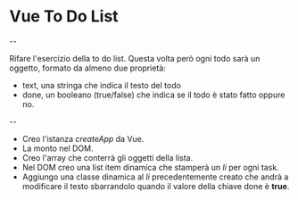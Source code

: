 # Vue To Do List #
 
--

Rifare l'esercizio della to do list.
Questa volta però ogni todo sarà un oggetto, formato da almeno due proprietà:
- text, una stringa che indica il testo del todo
- done, un booleano (true/false) che indica se il todo è stato fatto oppure no.

--

- Creo l'istanza *createApp* da Vue.
- La monto nel DOM.
- Creo l'array che conterrà gli oggetti della lista.
- Nel DOM creo una list item dinamica che stamperà un *li* per ogni task.
- Aggiungo una classe dinamica al *li* precedentemente creato che andrà a modificare il testo sbarrandolo quando il valore della chiave done è **true**. 

